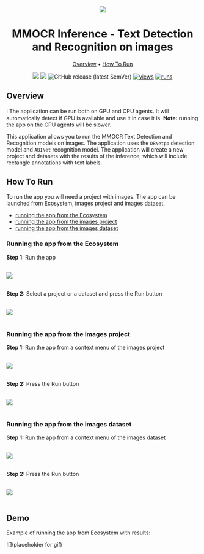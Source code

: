<div align="center" markdown>
<img src="https://github-production-user-asset-6210df.s3.amazonaws.com/118521851/262649281-bacf9de8-d82c-4c4f-8660-f4c96fb99889.png"/>

# MMOCR Inference - Text Detection and Recognition on images

<p align="center">
  <a href="#Overview">Overview</a> •
  <a href="#How-To-Run">How To Run</a>
</p>

[![](https://img.shields.io/badge/supervisely-ecosystem-brightgreen)](https://ecosystem.supervise.ly/apps/supervisely-ecosystem/PLACEHOLDER-FOR-APP-PATH)
[![](https://img.shields.io/badge/slack-chat-green.svg?logo=slack)](https://supervise.ly/slack)
![GitHub release (latest SemVer)](https://img.shields.io/github/v/release/supervisely-ecosystem/PLACEHOLDER-FOR-APP-PATH)
[![views](https://app.supervise.ly/img/badges/views/supervisely-ecosystem/PLACEHOLDER-FOR-APP-PATH.png)](https://supervise.ly)
[![runs](https://app.supervise.ly/img/badges/runs/supervisely-ecosystem/PLACEHOLDER-FOR-APP-PATH.png)](https://supervise.ly)

</div>

## Overview

ℹ️ The application can be run both on GPU and CPU agents. It will automatically detect if GPU is available and use it in case it is. **Note:** running the app on the CPU agents will be slower.

This application allows you to run the MMOCR Text Detection and Recognition models on images. The application uses the `DBNetpp` detection model and `ABINet` recognition model. The application will create a new project and datasets with the results of the inference, which will include rectangle annotations with text labels.

## How To Run

To run the app you will need a project with images. The app can be launched from Ecosystem, images project and images dataset.

- [running the app from the Ecosystem](#running-the-app-from-the-ecosystem)
- [running the app from the images project](#running-the-app-from-the-images-project)
- [running the app from the images dataset](#running-the-app-from-the-images-dataset)

### Running the app from the Ecosystem

**Step 1:** Run the app<br><br>

<img src="placeholder for screenshot"/><br><br>

**Step 2:** Select a project or a dataset and press the Run button<br><br>

<img src="placeholder for screenshot"/><br><br>

### Running the app from the images project

**Step 1:** Run the app from a context menu of the images project<br><br>

<img src="placeholder for screenshot"/><br><br>

**Step 2:** Press the Run button<br><br>

<img src="placeholder for screenshot"/><br><br>

### Running the app from the images dataset

**Step 1:** Run the app from a context menu of the images dataset<br><br>

<img src="placeholder for screenshot"/><br><br>

**Step 2:** Press the Run button<br><br>

<img src="placeholder for screenshot"/><br><br>

## Demo

Example of running the app from Ecosystem with results:

![](placeholder for gif)
